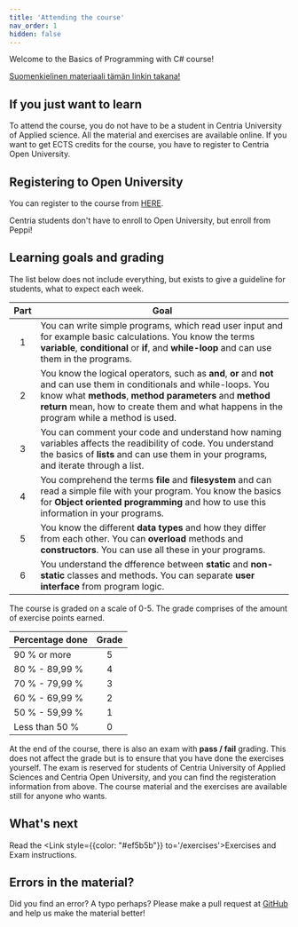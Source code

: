 ```yaml
---
title: 'Attending the course'
nav_order: 1
hidden: false
---
```



Welcome to the Basics of Programming with C# course!

<Note>
<a href="https://centria.github.io/ohjelmoinnin-perusteet/">Suomenkielinen materiaali tämän linkin takana!</a>
 </Note>

## If you just want to learn

To attend the course, you do not have to be a student in Centria University of Applied science. All the material and exercises are available online. If you want to get ECTS credits for the course, you have to register to Centria Open University.


## Registering to Open University

You can register to the course from [HERE](https://ella.eduplan.fi/centria).

<Note>Centria students don't have to enroll to Open University, but enroll from Peppi!</Note>


## Learning goals and grading


The list below does not include everything, but exists to give a guideline for students, what to expect each week.

| Part | Goal                                                                                                                                                                                                                                                                          |
| :--: | ----------------------------------------------------------------------------------------------------------------------------------------------------------------------------------------------------------------------------------------------------------------------------- |
|  1   | You can write simple programs, which read user input and for example basic calculations. You know the terms **variable**, **conditional** or **if**, and **while-loop** and can use them in the programs.                                                                     |
|  2   | You know the logical operators, such as **and**, **or** and **not** and can use them in conditionals and while-loops. You know what **methods**, **method parameters** and **method return** mean, how to create them and what happens in the program while a method is used. |
|  3   | You can comment your code and understand how naming variables affects the readibility of code. You understand the basics of **lists** and can use them in your programs, and iterate through a list.                                                                          |
|  4   | You comprehend the terms **file** and **filesystem** and can read a simple file with your program. You know the basics for **Object oriented programming** and how to use this information in your programs.                                                                  |
|  5   | You know the different **data types** and how they differ from each other. You can **overload** methods and **constructors**. You can use all these in your programs.                                                                                                         |
|  6   | You understand the dfference between **static** and **non-static** classes and methods. You can separate **user interface** from program logic.                                                                                                                               |


The course is graded on a scale of 0-5. The grade comprises of the amount of exercise points earned.

| Percentage done | Grade |
| :-------------- | :---: |
| 90 % or more    |   5   |
| 80 % - 89,99 %  |   4   |
| 70 % - 79,99 %  |   3   |
| 60 % - 69,99 %  |   2   |
| 50 % - 59,99 %  |   1   |
| Less than 50 %  |   0   |

At the end of the course, there is also an exam with **pass / fail** grading. This does not affect the grade but is to ensure that you have done the exercises yourself. The exam is reserved for students of Centria University of Applied Sciences and Centria Open University, and you can find the registeration information from above. The course material and the exercises are available still for anyone who wants.


## What's next

Read the <Link style={{color: "#ef5b5b"}} to='/exercises'>Exercises and Exam instructions.</Link> 

## Errors in the material?

Did you find an error? A typo perhaps? Please make a pull request at [GitHub](https://github.com/centria/basic-csharp/tree/master/src/content) and help us make the material better!
